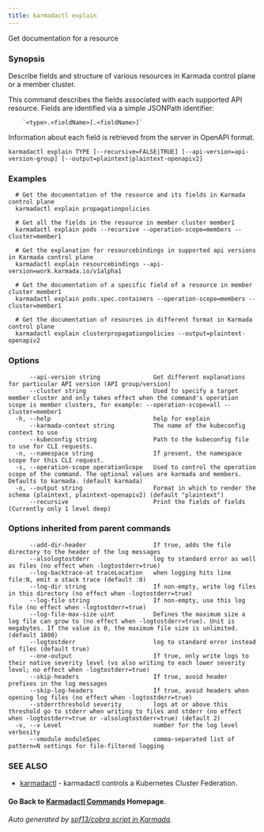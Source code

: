 ```yaml
---
title: karmadactl explain
---
```


Get documentation for a resource

### Synopsis

Describe fields and structure of various resources in Karmada control plane or a member cluster.

 This command describes the fields associated with each supported API resource. Fields are identified via a simple JSONPath identifier:

        `<type>.<fieldName>[.<fieldName>]`
        
 Information about each field is retrieved from the server in OpenAPI format.

```
karmadactl explain TYPE [--recursive=FALSE|TRUE] [--api-version=api-version-group] [--output=plaintext|plaintext-openapiv2] 
```

### Examples

```
  # Get the documentation of the resource and its fields in Karmada control plane
  karmadactl explain propagationpolicies
  
  # Get all the fields in the resource in member cluster member1
  karmadactl explain pods --recursive --operation-scope=members --cluster=member1
  
  # Get the explanation for resourcebindings in supported api versions in Karmada control plane
  karmadactl explain resourcebindings --api-version=work.karmada.io/v1alpha1
  
  # Get the documentation of a specific field of a resource in member cluster member1
  karmadactl explain pods.spec.containers --operation-scope=members --cluster=member1
  
  # Get the documentation of resources in different format in Karmada control plane
  karmadactl explain clusterpropagationpolicies --output=plaintext-openapiv2
```

### Options

```
      --api-version string               Get different explanations for particular API version (API group/version)
      --cluster string                   Used to specify a target member cluster and only takes effect when the command's operation scope is member clusters, for example: --operation-scope=all --cluster=member1
  -h, --help                             help for explain
      --karmada-context string           The name of the kubeconfig context to use
      --kubeconfig string                Path to the kubeconfig file to use for CLI requests.
  -n, --namespace string                 If present, the namespace scope for this CLI request.
  -s, --operation-scope operationScope   Used to control the operation scope of the command. The optional values are karmada and members. Defaults to karmada. (default karmada)
  -o, --output string                    Format in which to render the schema (plaintext, plaintext-openapiv2) (default "plaintext")
      --recursive                        Print the fields of fields (Currently only 1 level deep)
```

### Options inherited from parent commands

```
      --add-dir-header                   If true, adds the file directory to the header of the log messages
      --alsologtostderr                  log to standard error as well as files (no effect when -logtostderr=true)
      --log-backtrace-at traceLocation   when logging hits line file:N, emit a stack trace (default :0)
      --log-dir string                   If non-empty, write log files in this directory (no effect when -logtostderr=true)
      --log-file string                  If non-empty, use this log file (no effect when -logtostderr=true)
      --log-file-max-size uint           Defines the maximum size a log file can grow to (no effect when -logtostderr=true). Unit is megabytes. If the value is 0, the maximum file size is unlimited. (default 1800)
      --logtostderr                      log to standard error instead of files (default true)
      --one-output                       If true, only write logs to their native severity level (vs also writing to each lower severity level; no effect when -logtostderr=true)
      --skip-headers                     If true, avoid header prefixes in the log messages
      --skip-log-headers                 If true, avoid headers when opening log files (no effect when -logtostderr=true)
      --stderrthreshold severity         logs at or above this threshold go to stderr when writing to files and stderr (no effect when -logtostderr=true or -alsologtostderr=true) (default 2)
  -v, --v Level                          number for the log level verbosity
      --vmodule moduleSpec               comma-separated list of pattern=N settings for file-filtered logging
```

### SEE ALSO

* [karmadactl](karmadactl.md)	 - karmadactl controls a Kubernetes Cluster Federation.

#### Go Back to [Karmadactl Commands](karmadactl_index.md) Homepage.


###### Auto generated by [spf13/cobra script in Karmada](https://github.com/karmada-io/karmada/tree/master/hack/tools/genkarmadactldocs).